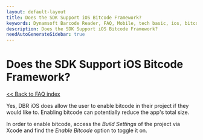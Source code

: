 ```yaml
---
layout: default-layout
title: Does the SDK Support iOS Bitcode Framework?
keywords: Dynamsoft Barcode Reader, FAQ, Mobile, tech basic, ios, bitcode
description: Does the SDK Support iOS Bitcode Framework?
needAutoGenerateSidebar: true
---
```


# Does the SDK Support iOS Bitcode Framework?

[<< Back to FAQ index](index.md)

Yes, DBR iOS does allow the user to enable bitcode in their project if they would like to. Enabling bitcode can potentially reduce the app's total size.

In order to enable bitcode, access the *Build Settings* of the project via Xcode and find the *Enable Bitcode* option to toggle it on.